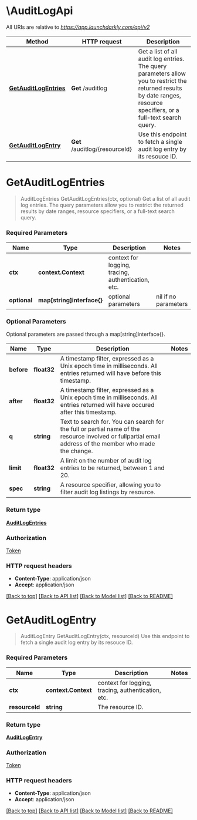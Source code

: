 # \AuditLogApi

All URIs are relative to *https://app.launchdarkly.com/api/v2*

Method | HTTP request | Description
------------- | ------------- | -------------
[**GetAuditLogEntries**](AuditLogApi.md#GetAuditLogEntries) | **Get** /auditlog | Get a list of all audit log entries. The query parameters allow you to restrict the returned results by date ranges, resource specifiers, or a full-text search query.
[**GetAuditLogEntry**](AuditLogApi.md#GetAuditLogEntry) | **Get** /auditlog/{resourceId} | Use this endpoint to fetch a single audit log entry by its resouce ID.


# **GetAuditLogEntries**
> AuditLogEntries GetAuditLogEntries(ctx, optional)
Get a list of all audit log entries. The query parameters allow you to restrict the returned results by date ranges, resource specifiers, or a full-text search query.

### Required Parameters

Name | Type | Description  | Notes
------------- | ------------- | ------------- | -------------
 **ctx** | **context.Context** | context for logging, tracing, authentication, etc.
 **optional** | **map[string]interface{}** | optional parameters | nil if no parameters

### Optional Parameters
Optional parameters are passed through a map[string]interface{}.

Name | Type | Description  | Notes
------------- | ------------- | ------------- | -------------
 **before** | **float32**| A timestamp filter, expressed as a Unix epoch time in milliseconds. All entries returned will have before this timestamp. | 
 **after** | **float32**| A timestamp filter, expressed as a Unix epoch time in milliseconds. All entries returned will have occured after this timestamp. | 
 **q** | **string**| Text to search for. You can search for the full or partial name of the resource involved or fullpartial email address of the member who made the change. | 
 **limit** | **float32**| A limit on the number of audit log entries to be returned, between 1 and 20. | 
 **spec** | **string**| A resource specifier, allowing you to filter audit log listings by resource. | 

### Return type

[**AuditLogEntries**](AuditLogEntries.md)

### Authorization

[Token](../README.md#Token)

### HTTP request headers

 - **Content-Type**: application/json
 - **Accept**: application/json

[[Back to top]](#) [[Back to API list]](../README.md#documentation-for-api-endpoints) [[Back to Model list]](../README.md#documentation-for-models) [[Back to README]](../README.md)

# **GetAuditLogEntry**
> AuditLogEntry GetAuditLogEntry(ctx, resourceId)
Use this endpoint to fetch a single audit log entry by its resouce ID.

### Required Parameters

Name | Type | Description  | Notes
------------- | ------------- | ------------- | -------------
 **ctx** | **context.Context** | context for logging, tracing, authentication, etc.
  **resourceId** | **string**| The resource ID. | 

### Return type

[**AuditLogEntry**](AuditLogEntry.md)

### Authorization

[Token](../README.md#Token)

### HTTP request headers

 - **Content-Type**: application/json
 - **Accept**: application/json

[[Back to top]](#) [[Back to API list]](../README.md#documentation-for-api-endpoints) [[Back to Model list]](../README.md#documentation-for-models) [[Back to README]](../README.md)

